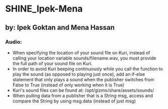 # SHINE_Ipek-Mena
## by: Ipek Goktan and Mena Hassan

### Audio:
* When specifying the location of your sound file on Kuri, instead of calling your location variable sounds/filename.wav, you must provide the full path of your sound file on Kuri. 
* In order to avoid Kuri beeping continuously while you call the function to play the sound (as opposed to playing just once), add an if-else statement that only plays a sound when the publisher switches from False to True (instead of only working when it is True)
* Kuri's sound files can be found at: /opt/gizmo/share/assets/sounds/
* When pulling data from a publisher that is a String msg, access and compare the String by using msg.data (instead of just msg)
